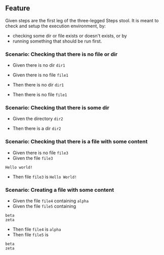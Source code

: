 ## Feature

Given steps are the first leg of the three-legged Steps stool.
It is meant to check and setup the execution environment, by:
- checking some dir or file exists or doesn't exists, or by
- running something that should be run first.

### Scenario: Checking that there is no file or dir
- Given there is no dir `dir1`
- Given there is no file `file1`

- Then there is no dir `dir1`
- Then there is no file `file1`

### Scenario: Checking that there is some dir
- Given the directory `dir2`

- Then there is a dir `dir2`

### Scenario: Checking that there is a file with some content
- Given there is no file `file3`
- Given the file `file3`
~~~
Hello world!
~~~

- Then file `file3` is `Hello World!`

### Scenario: Creating a file with some content
- Given the file `file4` containing `alpha`
- Given the file `file5` containing 
~~~
beta
zeta
~~~

- Then file `file4` is `alpha`
- Then file `file5` is
~~~
beta
zeta
~~~

